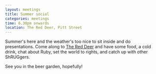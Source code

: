 ```yaml
---
layout: meetings
title: Summer social
categories: meetings
time: 6.30pm onwards
location: The Red Deer, Pitt Street
---
```


Summer's here and the weather's too nice to sit inside and do
presentations. Come along to [The Red Deer](http://www.red-deer-sheffield.co.uk/)
and have some food, a cold drink, chat about Ruby, set the world to rights, and catch up
with other ShRUGgers.

See you in the beer garden, hopefully!
